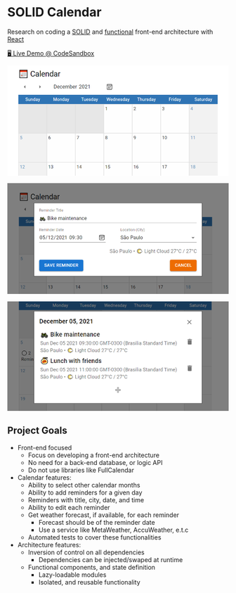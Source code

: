 # SOLID Calendar

Research on coding a [SOLID][solid] and [functional][functional] front-end architecture with [React][react]

[🖥️ Live Demo @ CodeSandbox][live_demo]

![calendar screenshot](./public/images/calendar-view.png)

![calendar screenshot](./public/images/reminder-editor.png)

![calendar screenshot](./public/images/reminder-list.png)

## Project Goals

- Front-end focused
  - Focus on developing a front-end architecture
  - No need for a back-end database, or logic API
  - Do not use libraries like FullCalendar
- Calendar features:
  - Ability to select other calendar months
  - Ability to add reminders for a given day
  - Reminders with title, city, date, and time
  - Ability to edit each reminder
  - Get weather forecast, if available, for each reminder
    - Forecast should be of the reminder date
    - Use a service like MetaWeather, AccuWeather, e.t.c
  - Automated tests to cover these functionalities
- Architecture features:
  - Inversion of control on all dependencies
    - Dependencies can be injected/swaped at runtime
  - Functional components, and state definition
    - Lazy-loadable modules
    - Isolated, and reusable functionality

[solid]: https://en.wikipedia.org/wiki/SOLID

[functional]: https://en.wikipedia.org/wiki/Functional_programming

[react]: https://reactjs.org/

[live_demo]: https://4fr7s.sse.codesandbox.io/